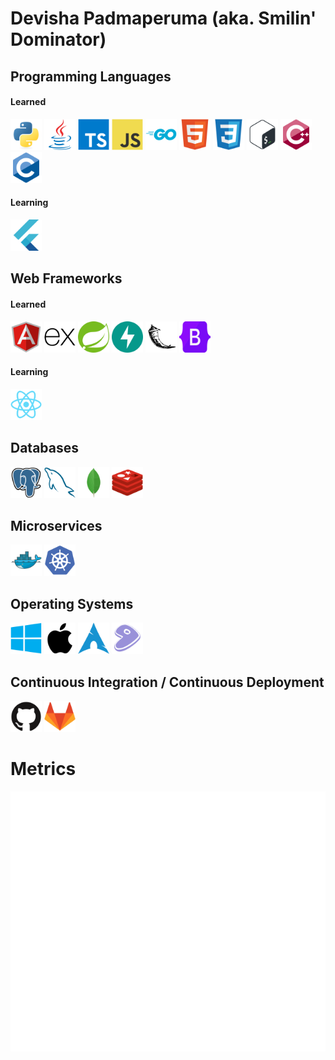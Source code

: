 # Devisha Padmaperuma (aka. Smilin' Dominator)

## Programming Languages

#### Learned
<p align="left">
  <img src="./icons/python-original.svg" width="50">
  <img src="./icons/java-original.svg" width="50">
  <img src="./icons/typescript-original.svg" width="50">
  <img src="./icons/javascript-original.svg" width="50">
  <img src="./icons/go-original-wordmark.svg" width="50">
  <img src="./icons/html5-original.svg" width="50">
  <img src="./icons/css3-original.svg" width="50">
  <img src="./icons/bash-original.svg" width="50">
  <img src="./icons/cplusplus-original.svg" width="50">
  <img src="./icons/c-original.svg" width="50">
</p>

#### Learning
<p align="left">
  <img src="./icons/flutter-original.svg" width="50">
</p>


## Web Frameworks

#### Learned
<p align="left">
  <img src="./icons/angularjs-original.svg" width="50">
  <img src="./icons/express-original.svg" width="50">
  <img src="./icons/spring-original.svg" width="50">
  <img src="./icons/fastapi-1.svg" width="50">
  <img src="./icons/flask-original.svg" width="50">
  <img src="./icons/bootstrap-original.svg" width="50">
</p>

#### Learning
<p align="left">
  <img src="./icons/react-original.svg" width="50">
</p>

## Databases
<p align="left">
  <img src="icons/postgresql-original.svg" width="50">
  <img src="icons/mysql-original.svg" width="50">
  <img src="icons/mongodb-original.svg" width="50">
  <img src="icons/redis-original.svg" width="50">
</p>

## Microservices
<p align="left">
    <img src="icons/docker-original.svg" width="50">
    <img src="icons/kubernetes-plain.svg" width="50">
</p>


## Operating Systems
<p align="left">
  <img src="icons/windows8-original.svg" width="50">
  <img src="icons/apple-original.svg" width="50">
  <img src="icons/archlinux-icon.svg" width="50">
  <img src="icons/gentoo-plain.svg" width="50">
</p>

## Continuous Integration / Continuous Deployment
<p align="left">
  <img src="icons/github-original.svg" width="50">
  <img src="icons/gitlab-original.svg" width="50">
</p>

# Metrics
![Metrics](/github-metrics.svg)
